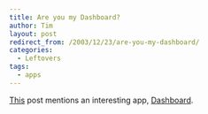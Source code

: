 ```yaml
---
title: Are you my Dashboard?
author: Tim
layout: post
redirect_from: /2003/12/23/are-you-my-dashboard/
categories:
  - Leftovers
tags:
  - apps
---
```

[This]() post mentions an interesting app, [Dashboard][1].

 [1]: http://www.nat.org/dashboard/
